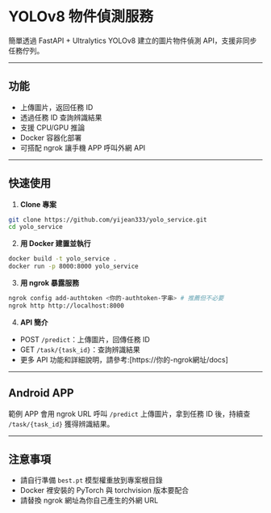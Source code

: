 # YOLOv8 物件偵測服務

簡單透過 FastAPI + Ultralytics YOLOv8 建立的圖片物件偵測 API，支援非同步任務佇列。

---

## 功能

* 上傳圖片，返回任務 ID
* 透過任務 ID 查詢辨識結果
* 支援 CPU/GPU 推論
* Docker 容器化部署
* 可搭配 ngrok 讓手機 APP 呼叫外網 API

---

## 快速使用

1. **Clone 專案**

```bash
git clone https://github.com/yijean333/yolo_service.git
cd yolo_service
```

2. **用 Docker 建置並執行**

```bash
docker build -t yolo_service .
docker run -p 8000:8000 yolo_service
```

3. **用 ngrok 暴露服務**

```bash
ngrok config add-authtoken <你的-authtoken-字串> # 推薦但不必要
ngrok http http://localhost:8000
```

4. **API 簡介**

* POST `/predict`：上傳圖片，回傳任務 ID
* GET `/task/{task_id}`：查詢辨識結果
* 更多 API 功能和詳細說明，請參考:[https://你的-ngrok網址/docs]
---

## Android APP

範例 APP 會用 ngrok URL 呼叫 `/predict` 上傳圖片，拿到任務 ID 後，持續查 `/task/{task_id}` 獲得辨識結果。

---

## 注意事項

* 請自行準備 `best.pt` 模型權重放到專案根目錄
* Docker 裡安裝的 PyTorch 與 torchvision 版本要配合
* 請替換 ngrok 網址為你自己產生的外網 URL


